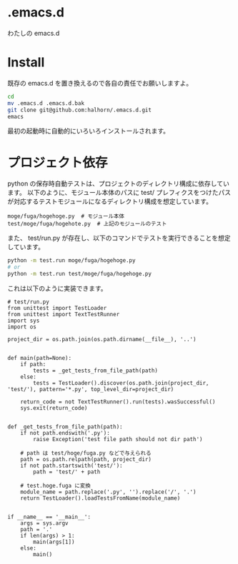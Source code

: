 # .emacs.d
わたしの emacs.d

# Install
既存の emacs.d を置き換えるので各自の責任でお願いしますよ。

```sh
cd
mv .emacs.d .emacs.d.bak
git clone git@github.com:halhorn/.emacs.d.git
emacs
```
最初の起動時に自動的にいろいろインストールされます。

# プロジェクト依存
python の保存時自動テストは、プロジェクトのディレクトリ構成に依存しています。
以下のように、モジュール本体のパスに test/ プレフィクスをつけたパスが対応するテストモジュールになるディレクトリ構成を想定しています。

```
moge/fuga/hogehoge.py  # モジュール本体
test/moge/fuga/hogehote.py  # 上記のモジュールのテスト
```

また、 test/run.py が存在し、以下のコマンドでテストを実行できることを想定しています。

```sh
python -m test.run moge/fuga/hogehoge.py
# or
python -m test.run test/moge/fuga/hogehoge.py
```
これは以下のように実装できます。

```py3
# test/run.py
from unittest import TestLoader
from unittest import TextTestRunner
import sys
import os

project_dir = os.path.join(os.path.dirname(__file__), '..')


def main(path=None):
    if path:
        tests = _get_tests_from_file_path(path)
    else:
        tests = TestLoader().discover(os.path.join(project_dir, 'test/'), pattern='*.py', top_level_dir=project_dir)

    return_code = not TextTestRunner().run(tests).wasSuccessful()
    sys.exit(return_code)


def _get_tests_from_file_path(path):
    if not path.endswith('.py'):
        raise Exception('test file path should not dir path')

    # path は test/hoge/fuga.py などで与えられる
    path = os.path.relpath(path, project_dir)
    if not path.startswith('test/'):
        path = 'test/' + path

    # test.hoge.fuga に変換
    module_name = path.replace('.py', '').replace('/', '.')
    return TestLoader().loadTestsFromName(module_name)


if __name__ == '__main__':
    args = sys.argv
    path = '.'
    if len(args) > 1:
        main(args[1])
    else:
        main()
```